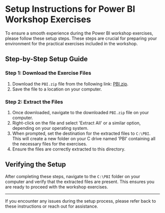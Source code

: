 # Setup Instructions for Power BI Workshop Exercises

To ensure a smooth experience during the Power BI workshop exercises, please follow these setup steps. These steps are crucial for preparing your environment for the practical exercises included in the workshop.

## Step-by-Step Setup Guide

### Step 1: Download the Exercise Files

1. Download the `PBI.zip` file from the following link: [PBI.zip](https://github.com/dataannie/pbi-end-to-end-analytics/blob/main/00-setup/PBI.zip).
2. Save the file to a location on your computer.

### Step 2: Extract the Files

1. Once downloaded, navigate to the downloaded `PBI.zip` file on your computer.
2. Right-click on the file and select 'Extract All' or a similar option, depending on your operating system.
3. When prompted, set the destination for the extracted files to `C:\PBI`. This will create a new folder on your C drive named 'PBI' containing all the necessary files for the exercises.
4. Ensure the files are correctly extracted to this directory.

## Verifying the Setup

After completing these steps, navigate to the `C:\PBI` folder on your computer and verify that the extracted files are present. This ensures you are ready to proceed with the workshop exercises.

---

If you encounter any issues during the setup process, please refer back to these instructions or reach out for assistance.
